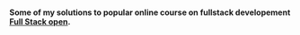 #### Some of my solutions to popular online course on fullstack developement [Full Stack open](https://fullstackopen.com/en/). 
